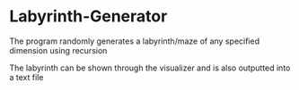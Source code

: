 # Labyrinth-Generator

The program randomly generates a labyrinth/maze of any specified dimension using recursion

The labyrinth can be shown through the visualizer and is also outputted into a text file
